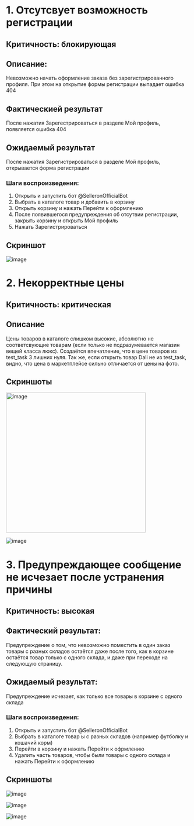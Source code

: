 # 1. Отсутсвует возможность регистрации
## Критичность: блокирующая
## Описание:
Невозможно начать оформление заказа без зарегистрированного профиля. При этом на открытие формы регистрации выпадает ошибка 404

## Фактическией результат
После нажатия Зарегестрироваться в разделе Мой профиль, появляется ошибка 404

## Ожидаемый результат
После нажатия Зарегистрироваться в разделе Мой профиль, открывается форма регистрации

### Шаги воспроизведения:
1. Открыть и запустить бот @SelleronOfficialBot
2. Выбрать в каталоге товар и добавить в корзину
3. Открыть корзину и нажать Перейти к оформлению
4. После появившегося предупреждения об отсутвии регистрации, закрыть корзину и открыть Мой профиль
5. Нажать Зарегистрироваться

## Скриншот

![image](https://github.com/user-attachments/assets/f03e7c8e-533b-4324-8932-1fd34e122fc1)

# 2. Некорректные цены
## Критичность: критическая
## Описание
Цены товаров в каталоге слишком высокие, абсолютно не соответсвующие товарам (если только не подразумевается магазин вещей класса люкс). Создаётся впечатление, что в цене товаров из test_task 3 лишних нуля. Так же, 
если открыть товар Dali не из test_task, видно, что цена в маркетплейсе сильно отличается от цены на фото.

## Cкриншоты

<img width="383" alt="image" src="https://github.com/user-attachments/assets/eeb26daa-3075-490d-97b4-1983b35dc7f8">

![image](https://github.com/user-attachments/assets/4c12ef1a-849d-4991-bf3e-9f86a046fea0)

# 3. Предупреждающее сообщение не исчезает после устранения причины
## Критичность: высокая
## Фактический результат: 
Предупреждение о том, что невозможно поместить в один заказ товары с разных складов остаётся даже после того, как в корзине остаётся товар только с одного склада, и даже при переходе на следующую страницу.
## Ожидаемый результат: 
Предупреждение исчезает, как только все товары в корзине с одного склада

### Шаги воспроизведения:
1. Открыть и запустить бот @SelleronOfficialBot
2. Выбрать в каталоге товар ы с разных складов (например футболку и кошачий корм)
3. Перейти в корзину и нажать Перейти к офрмлению
4. Удалить часть товаров, чтобы были товары с одного склада и нажать Перейти к оформлению
## Скриншоты

![image](https://github.com/user-attachments/assets/f038ee32-ecdd-4e6f-9314-7fdd66711a56)

![image](https://github.com/user-attachments/assets/c13c6c28-0f1f-46a6-be3c-f2ae783400ee)


![image](https://github.com/user-attachments/assets/e64237a2-4a09-4673-8e61-595825580a2d)






